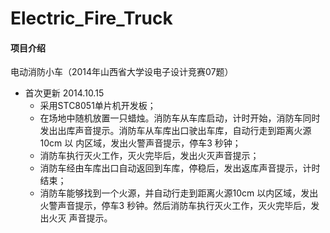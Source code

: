 # Electric_Fire_Truck
#### 项目介绍
电动消防小车（2014年山西省大学设电子设计竞赛07题）

* 首次更新 2014.10.15
    * 采用STC8051单片机开发板；
    * 在场地中随机放置一只蜡烛。消防车从车库启动，计时开始，消防车同时
发出出库声音提示。消防车从车库出口驶出车库，自动行走到距离火源10cm 以
内区域，发出火警声音提示，停车3 秒钟；
    * 消防车执行灭火工作，灭火完毕后，发出火灭声音提示；
    * 消防车经由车库出口自动返回到车库，停稳后，发出返库声音提示，计时
结束；
    * 消防车能够找到一个火源，并自动行走到距离火源10cm 以内区域，发出
火警声音提示，停车3 秒钟。然后消防车执行灭火工作，灭火完毕后，发出火灭
声音提示。
